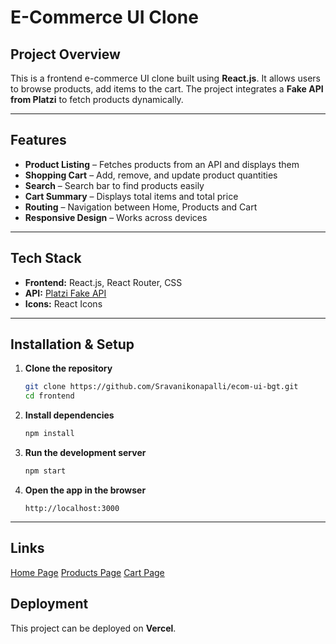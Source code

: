 # E-Commerce UI Clone

##  Project Overview
This is a frontend e-commerce UI clone built using **React.js**. It allows users to browse products, add items to the cart. The project integrates a **Fake API from Platzi** to fetch products dynamically.
__________________________________________________________________________________________________________________
##  Features
-  **Product Listing** – Fetches products from an API and displays them
-  **Shopping Cart** – Add, remove, and update product quantities
-  **Search** – Search bar to find products easily
-  **Cart Summary** – Displays total items and total price
-  **Routing** – Navigation between Home, Products and Cart
-  **Responsive Design** – Works across devices
__________________________________________________________________________________________________________________
##  Tech Stack
- **Frontend:** React.js, React Router, CSS
- **API:** [Platzi Fake API](https://fakeapi.platzi.com)
- **Icons:** React Icons

__________________________________________________________________________________________________________________
##  Installation & Setup
1. **Clone the repository**
   ```sh
   git clone https://github.com/Sravanikonapalli/ecom-ui-bgt.git
   cd frontend
   ```

2. **Install dependencies**
   ```sh
   npm install
   ```

3. **Run the development server**
   ```sh
   npm start
   ```

4. **Open the app in the browser**
   ```
   http://localhost:3000
   ```
_________________________________________________________________________________________________________________
## Links
[Home Page](http://localhost:3000/)
[Products Page](http://localhost:3000/products)
[Cart Page](http://localhost:3000/cart)

##  Deployment
This project can be deployed on **Vercel**.

